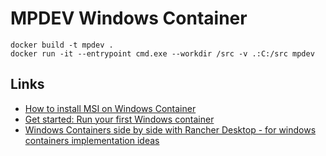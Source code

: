 # MPDEV Windows Container
```pwsh
docker build -t mpdev .
docker run -it --entrypoint cmd.exe --workdir /src -v .:C:/src mpdev
```

## Links
- [How to install MSI on Windows Container](https://techadviz.com/install-msi-on-container/)
- [Get started: Run your first Windows container](https://learn.microsoft.com/en-us/virtualization/windowscontainers/quick-start/run-your-first-container)
- [Windows Containers side by side with Rancher Desktop - for windows containers implementation ideas](https://github.com/rancher-sandbox/rancher-desktop/issues/3999)
